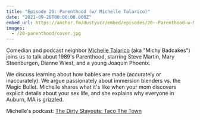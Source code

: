 ```yaml
---
title: "Episode 20: Parenthood (w/ Michelle Talarico)"
date: "2021-09-26T00:00:00.000Z"
embed_url: https://anchor.fm/dustyvcr/embed/episodes/20--Parenthood-w-Michelle-Talarico-e17thtd
images:
  - /20-parenthood/cover.jpg
---
```

Comedian and podcast neighbor [Michelle Talarico](https://wanderjest.com/performer/michelle.talarico) (aka "Michy Badcakes") joins us to talk about 1989's Parenthood, starring Steve Martin, Mary Steenburgen, Dianne Wiest, and a young Joaquin Phoenix.

We discuss learning about how babies are made (accurately or inaccurately). We argue passionately about immersion blenders vs. the Magic Bullet. Michelle shares what it's like when your mom discovers explicit details about your sex life, and she explains why everyone in Auburn, MA is grizzled.

<!--more-->

Michelle's podcast: [The Dirty Stayouts: Taco The Town](https://podcasts.apple.com/us/podcast/the-dirty-stayouts-taco-the-town/id1539957045)

